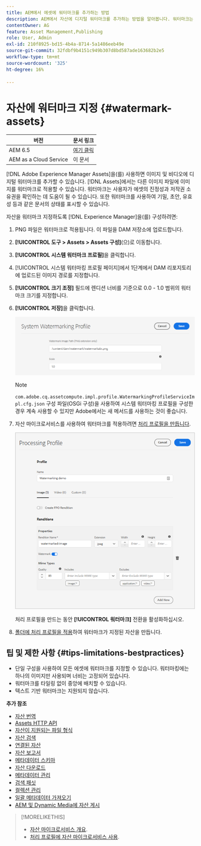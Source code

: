 ```yaml
---
title: AEM에서 에셋에 워터마크를 추가하는 방법
description: AEM에서 자산에 디지털 워터마크를 추가하는 방법을 알아봅니다. 워터마크는 사용자가 에셋의 진정성과 저작권 소유권을 확인하는 데 도움이 될 수 있습니다.
contentOwner: AG
feature: Asset Management,Publishing
role: User, Admin
exl-id: 210f8925-bd15-4b4a-8714-5a1486eeb49e
source-git-commit: 32fdbf9b4151c949b307d8bd587ade163682b2e5
workflow-type: tm+mt
source-wordcount: '325'
ht-degree: 16%

---
```


# 자산에 워터마크 지정 {#watermark-assets}

| 버전 | 문서 링크 |
| -------- | ---------------------------- |
| AEM 6.5 | [여기 클릭](https://experienceleague.adobe.com/docs/experience-manager-65/assets/administer/watermarking.html?lang=ko) |
| AEM as a Cloud Service | 이 문서 |

[!DNL Adobe Experience Manager Assets]을(를) 사용하면 이미지 및 비디오에 디지털 워터마크를 추가할 수 있습니다. [!DNL Assets]에서는 다른 이미지 파일에 이미지를 워터마크로 적용할 수 있습니다. 워터마크는 사용자가 에셋의 진정성과 저작권 소유권을 확인하는 데 도움이 될 수 있습니다. 또한 워터마크를 사용하여 기밀, 초안, 유효성 등과 같은 문서의 상태를 표시할 수 있습니다.

자산을 워터마크 지정하도록 [!DNL Experience Manager]을(를) 구성하려면:

1. PNG 파일은 워터마크로 적용됩니다. 이 파일을 DAM 저장소에 업로드합니다.

1. **[!UICONTROL 도구 > Assets > Assets 구성]**(으)로 이동합니다.

1. **[!UICONTROL 시스템 워터마크 프로필]**&#x200B;을 클릭합니다.

1. [!UICONTROL 시스템 워터마킹 프로필 페이지]에서 1단계에서 DAM 리포지토리에 업로드된 이미지 경로를 지정합니다.

1. **[!UICONTROL 크기 조정]** 필드에 렌디션 너비를 기준으로 0.0 - 1.0 범위의 워터마크 크기를 지정합니다.

1. **[!UICONTROL 저장]**&#x200B;을 클릭합니다.

   ![자산 중복 감지기](assets/system-watermarking-profile.png)

   >[!NOTE]
   >
   >`com.adobe.cq.assetcompute.impl.profile.WatermarkingProfileServiceImpl.cfg.json` 구성 파일(OSGi 구성)을 사용하여 시스템 워터마킹 프로필을 구성한 경우 계속 사용할 수 있지만 Adobe에서는 새 메서드를 사용하는 것이 좋습니다.


1. 자산 마이크로서비스를 사용하여 워터마크를 적용하려면 [처리 프로필을 만듭니다](/help/assets/asset-microservices-configure-and-use.md#create-custom-profile).

   ![워터마크를 만들 자산 처리 프로필](assets/watermark-processing-profile.png)

   처리 프로필을 만드는 동안 **[!UICONTROL 워터마크]** 전환을 활성화하십시오.

1. [폴더에 처리 프로필을 적용](/help/assets/asset-microservices-configure-and-use.md#use-profiles)하여 워터마크가 지정된 자산을 만듭니다.

## 팁 및 제한 사항 {#tips-limitations-bestpractices}

* 단일 구성을 사용하여 모든 에셋에 워터마크를 지정할 수 있습니다. 워터마킹에는 하나의 이미지만 사용되며 너비는 고정되어 있습니다.
* 워터마크를 타일링 없이 중앙에 배치할 수 있습니다.
* 텍스트 기반 워터마크는 지원되지 않습니다.

**추가 참조**

* [자산 번역](translate-assets.md)
* [Assets HTTP API](mac-api-assets.md)
* [자산이 지원되는 파일 형식](file-format-support.md)
* [자산 검색](search-assets.md)
* [연결된 자산](use-assets-across-connected-assets-instances.md)
* [자산 보고서](asset-reports.md)
* [메타데이터 스키마](metadata-schemas.md)
* [자산 다운로드](download-assets-from-aem.md)
* [메타데이터 관리](manage-metadata.md)
* [검색 패싯](search-facets.md)
* [컬렉션 관리](manage-collections.md)
* [일괄 메타데이터 가져오기](metadata-import-export.md)
* [AEM 및 Dynamic Media에 자산 게시](/help/assets/publish-assets-to-aem-and-dm.md)

>[!MORELIKETHIS]
>
>* [자산 마이크로서비스 개요](/help/assets/asset-microservices-overview.md).
>* [처리 프로필에 자산 마이크로서비스 사용](/help/assets/asset-microservices-configure-and-use.md).
